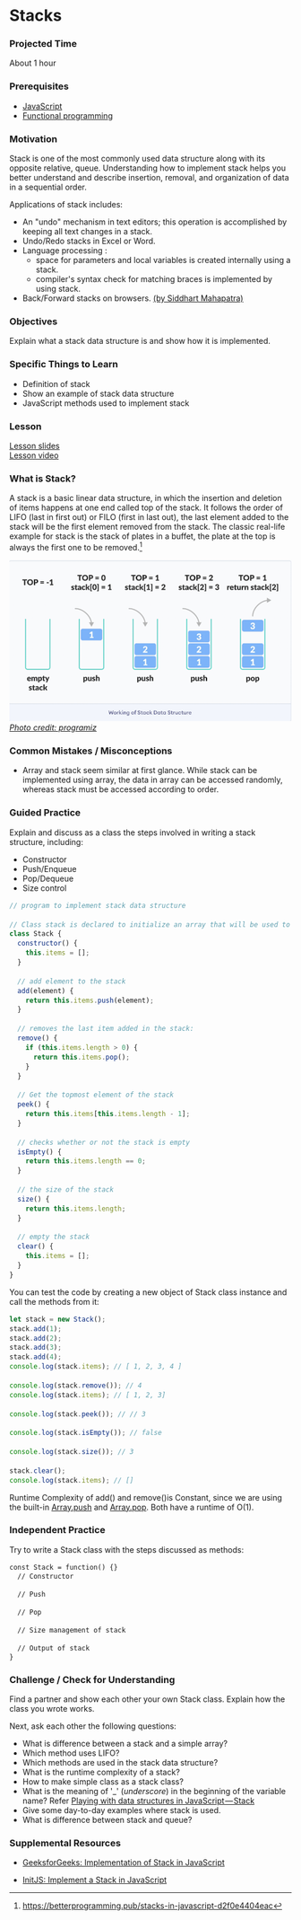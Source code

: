 # Stacks

### Projected Time

About 1 hour

### Prerequisites

- [JavaScript](/javascript)
- [Functional programming](/functional-programming/FP.md)

### Motivation

Stack is one of the most commonly used data structure along with its opposite relative, queue. Understanding how to implement stack helps you better understand and describe insertion, removal, and organization of data in a sequential order.

Applications of stack includes:

- An "undo" mechanism in text editors; this operation is accomplished by keeping all text changes in a stack.
- Undo/Redo stacks in Excel or Word.
- Language processing :
  - space for parameters and local variables is created internally using a stack.
  - compiler's syntax check for matching braces is implemented by using stack.
- Back/Forward stacks on browsers.
  [(by Siddhart Mahapatra)](https://www.quora.com/What-are-the-real-life-applications-of-stack-data-structure)

### Objectives

Explain what a stack data structure is and show how it is implemented.

### Specific Things to Learn

- Definition of stack
- Show an example of stack data structure
- JavaScript methods used to implement stack

### Lesson

[Lesson slides](https://docs.google.com/presentation/d/1lOqqqXF-NYzFw0Cu3vIa-dLZeERGhcg1SFmOgW4Y62w/edit#slide=id.p)  
[Lesson video](https://drive.google.com/open?id=1ioFhuH4I0J5gAnwyw6SJxWzioAWKNrZp)

### What is Stack?

A stack is a basic linear data structure, in which the insertion and deletion of items happens at one end called top of the stack. It follows the order of LIFO (last in first out) or FILO (first in last out), the last element added to the stack will be the first element removed from the stack. The classic real-life example for stack is the stack of plates in a buffet, the plate at the top is always the first one to be removed.[^1]

![](stack.png)
_[Photo credit: programiz](https://www.programiz.com/dsa/stack)_

### Common Mistakes / Misconceptions

- Array and stack seem similar at first glance. While stack can be implemented using array, the data in array can be accessed randomly, whereas stack must be accessed according to order.

### Guided Practice

Explain and discuss as a class the steps involved in writing a stack structure, including:

- Constructor
- Push/Enqueue
- Pop/Dequeue
- Size control

```js
// program to implement stack data structure

// Class stack is declared to initialize an array that will be used to store items of the stack:
class Stack {
  constructor() {
    this.items = [];
  }

  // add element to the stack
  add(element) {
    return this.items.push(element);
  }

  // removes the last item added in the stack:
  remove() {
    if (this.items.length > 0) {
      return this.items.pop();
    }
  }

  // Get the topmost element of the stack
  peek() {
    return this.items[this.items.length - 1];
  }

  // checks whether or not the stack is empty
  isEmpty() {
    return this.items.length == 0;
  }

  // the size of the stack
  size() {
    return this.items.length;
  }

  // empty the stack
  clear() {
    this.items = [];
  }
}
```

You can test the code by creating a new object of Stack class instance and call the methods from it:

```js
let stack = new Stack();
stack.add(1);
stack.add(2);
stack.add(3);
stack.add(4);
console.log(stack.items); // [ 1, 2, 3, 4 ]

console.log(stack.remove()); // 4
console.log(stack.items); // [ 1, 2, 3]

console.log(stack.peek()); // // 3

console.log(stack.isEmpty()); // false

console.log(stack.size()); // 3

stack.clear();
console.log(stack.items); // []
```

Runtime Complexity of add() and remove()is Constant, since we are using the built-in [Array.push](https://developer.mozilla.org/en-US/docs/Web/JavaScript/Reference/Global_Objects/Array/push) and [Array.pop](https://developer.mozilla.org/en-US/docs/Web/JavaScript/Reference/Global_Objects/Array/pop). Both have a runtime of O(1).

### Independent Practice

Try to write a Stack class with the steps discussed as methods:

```
const Stack = function() {}
  // Constructor

  // Push

  // Pop

  // Size management of stack

  // Output of stack
}
```

### Challenge / Check for Understanding

Find a partner and show each other your own Stack class. Explain how the class you wrote works.

Next, ask each other the following questions:

- What is difference between a stack and a simple array?
- Which method uses LIFO?
- Which methods are used in the stack data structure?
- What is the runtime complexity of a stack?
- How to make simple class as a stack class?
- What is the meaning of '\_' (_underscore_) in the beginning of the variable name? Refer [Playing with data structures in JavaScript — Stack](https://blog.cloudboost.io/playing-with-data-structures-in-javascript-stack-a55ebe50f29d)
- Give some day-to-day examples where stack is used.
- What is difference between stack and queue?

### Supplemental Resources

- [GeeksforGeeks: Implementation of Stack in JavaScript](https://www.geeksforgeeks.org/implementation-stack-javascript/)
- [InitJS: Implement a Stack in JavaScript](https://initjs.org/data-structure-stack-in-javascript-714f45dbf889)

  [^1]: https://betterprogramming.pub/stacks-in-javascript-d2f0e4404eac
